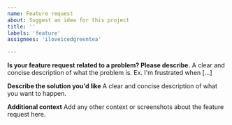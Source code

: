 ```yaml
---
name: Feature request
about: Suggest an idea for this project
title: ''
labels: 'feature'
assignees: 'iloveicedgreentea'

---
```


**Is your feature request related to a problem? Please describe.**
A clear and concise description of what the problem is. Ex. I'm frustrated when [...]

**Describe the solution you'd like**
A clear and concise description of what you want to happen.

**Additional context**
Add any other context or screenshots about the feature request here.
